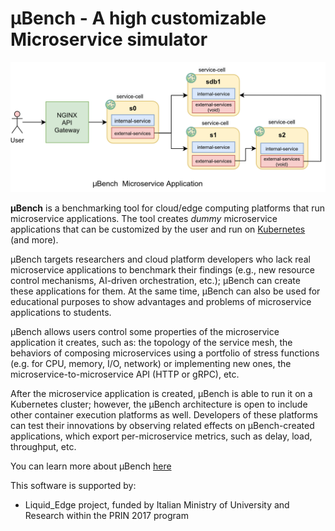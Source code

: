 # **µBench** - A high customizable Microservice simulator


![service-cell-rest-grpc](Docs/microservices-rest-grpc.png)

**µBench** is a benchmarking tool for cloud/edge computing platforms that run microservice applications.
The tool creates *dummy* microservice applications that can be customized by the user and run on [Kubernetes](https://kubernetes.io) (and more).

µBench targets researchers and cloud platform developers who lack real microservice applications to benchmark their findings (e.g., new resource control mechanisms, AI-driven orchestration, etc.); µBench can create these applications for them. At the same time, µBench can also be used for educational purposes to show advantages and problems of microservice applications to students.

µBench allows users control some properties of the microservice application it creates, such as: the topology of the service mesh, the behaviors of composing microservices using a portfolio of stress functions (e.g. for CPU, memory, I/O, network) or implementing new ones, the microservice-to-microservice API (HTTP or gRPC), etc. 

After the microservice application is created, µBench is able to run it on a Kubernetes cluster; however, the µBench architecture is open to include other container execution platforms as well. Developers of these platforms can test their innovations by observing related effects on µBench-created applications, which export per-microservice metrics, such as delay, load, throughput, etc.

You can learn more about µBench [here](Docs/Manual.md)

This software is supported by:
- Liquid_Edge project, funded by Italian Ministry of University and Research within the PRIN 2017 program  
